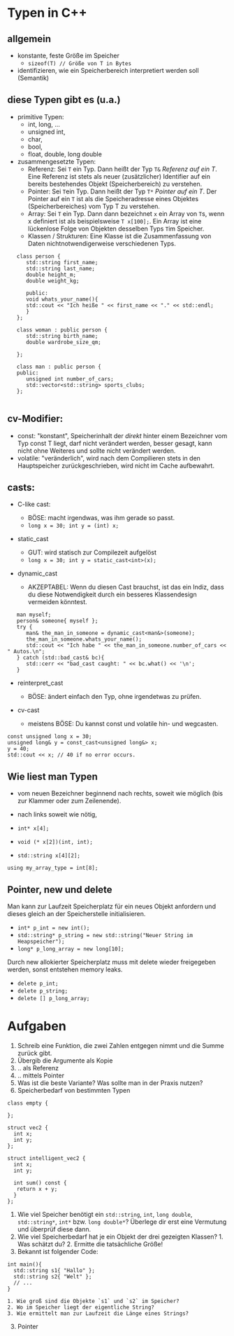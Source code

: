 # Typen in C++

## allgemein
* konstante, feste Größe im Speicher
   * `sizeof(T) // Größe von T in Bytes`  
* identifizieren, wie ein Speicherbereich interpretiert werden soll (Semantik)

## diese Typen gibt es (u.a.)
* primitive Typen:
   * int, long, ...
   * unsigned int,
   * char,
   * bool,
   * float, double, long double
* zusammengesetzte Typen:
   * Referenz: Sei `T` ein Typ. Dann heißt der Typ `T&` _Referenz auf ein T_. Eine Referenz ist stets als neuer (zusätzlicher) Identifier auf ein bereits bestehendes Objekt (Speicherbereich) zu verstehen.
   * Pointer: Sei `T`ein Typ. Dann heißt der Typ `T*` _Pointer auf ein T_. Der Pointer auf ein `T` ist als die Speicheradresse eines Objektes (Speicherbereiches) vom Typ T zu verstehen.
   * Array: Sei `T` ein Typ. Dann dann bezeichnet `x` ein Array von `T`s, wenn x definiert ist als beispielsweise `T x[100];`. Ein Array ist eine lückenlose Folge von Objekten desselben Typs `T`im Speicher.
   * Klassen / Strukturen: Eine Klasse ist die Zusammenfassung von Daten nichtnotwendigerweise verschiedenen Typs.
```
   class person {
      std::string first_name;
      std::string last_name;
      double height_m;
      double weight_kg;
      
      public:
      void whats_your_name(){
      std::cout << "Ich heiße " << first_name << "." << std::endl;
      }
   };
      
   class woman : public person {
      std::string birth_name;
      double wardrobe_size_qm;
      
   };
      
   class man : public person {
   public:
      unsigned int number_of_cars;
      std::vector<std::string> sports_clubs;
   };
 
```
   
   
## cv-Modifier:
* const: "konstant", Speicherinhalt der _direkt_ hinter einem Bezeichner vom Typ const T liegt, darf nicht verändert werden, besser gesagt, kann nicht ohne Weiteres und sollte nicht verändert werden.
* volatile: "veränderlich", wird nach dem Compilieren stets in den Hauptspeicher zurückgeschrieben, wird nicht im Cache aufbewahrt.

## casts:

* C-like cast:
   * BÖSE: macht irgendwas, was ihm gerade so passt.
   * `long x = 30; int y = (int) x;`
   
* static_cast
   * GUT: wird statisch zur Compilezeit aufgelöst
   * `long x = 30; int y = static_cast<int>(x);`
   
* dynamic_cast
   * AKZEPTABEL: Wenn du diesen Cast brauchst, ist das ein Indiz, dass du diese Notwendigkeit durch ein besseres Klassendesign vermeiden könntest.
```
   man myself;
   person& someone{ myself };
   try {
      man& the_man_in_someone = dynamic_cast<man&>(someone);
      the_man_in_someone.whats_your_name();
      std::cout << "Ich habe " << the_man_in_someone.number_of_cars << " Autos.\n";
   } catch (std::bad_cast& bc){
      std::cerr << "bad_cast caught: " << bc.what() << '\n';
   }
```   
* reinterpret_cast
   * BÖSE: ändert einfach den Typ, ohne irgendetwas zu prüfen.
   
   
* cv-cast
   * meistens BÖSE: Du kannst const und volatile hin- und wegcasten.
```
const unsigned long x = 30;
unsigned long& y = const_cast<unsigned long&> x;
y = 40;
std::cout << x; // 40 if no error occurs.
```

## Wie liest man Typen
* vom neuen Bezeichner beginnend nach rechts, soweit wie möglich (bis zur Klammer oder zum Zeilenende).
* nach links soweit wie nötig,

* `int* x[4];`
* `void (* x[2])(int, int);`
* `std::string x[4][2];`

```
using my_array_type = int[8];
```

## Pointer, new und delete

Man kann zur Laufzeit Speicherplatz für ein neues Objekt anfordern und dieses gleich an der Speicherstelle initialisieren.
* `int* p_int = new int();`
* `std::string* p_string = new std::string("Neuer String im Heapspeicher");`
* `long* p_long_array = new long[10];`


Durch new allokierter Speicherplatz muss mit delete wieder freigegeben werden, sonst entstehen memory leaks.
* `delete p_int;`
* `delete p_string;`
* `delete [] p_long_array;`

# Aufgaben

1. Schreib eine Funktion, die zwei Zahlen entgegen nimmt und die Summe zurück gibt.
  1. Übergib die Argumente als Kopie
  2. .. als Referenz
  3. .. mittels Pointer
  4. Was ist die beste Variante? Was sollte man in der Praxis nutzen?
2. Speicherbedarf von bestimmten Typen

```
class empty {

};

struct vec2 {
  int x;
  int y;
};

struct intelligent_vec2 {
  int x;
  int y;
  
  int sum() const {
   return x + y;
  }
};
```
  1. Wie viel Speicher benötigt ein `std::string`, `int`, `long double`, `std::string*`, `int*` bzw. `long double*`? Überlege dir erst eine Vermutung und überprüf diese dann.
  2. Wie viel Speicherbedarf hat je ein Objekt der drei gezeigten Klassen?
    1. Was schätzt du?
    2. Ermitte die tatsächliche Größe!
  3. Bekannt ist folgender Code:
  ```
  int main(){
    std::string s1{ "Hallo" };
    std::string s2{ "Welt" };
    // ...
  }
  ```  
    1. Wie groß sind die Objekte `s1` und `s2` im Speicher?
    2. Wo im Speicher liegt der eigentliche String?
    3. Wie ermittelt man zur Laufzeit die Länge eines Strings?
  3. Pointer
    

